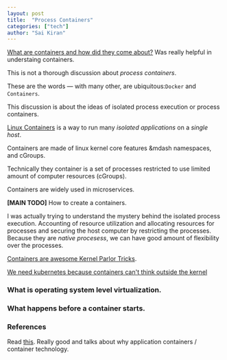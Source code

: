```yaml
---
layout: post
title:  "Process Containers"
categories: ["tech"]
author: "Sai Kiran"
---
```


[What are containers and how did they come about?][What are containers and how did they come about?]
Was really helpful in understaing containers.

This is not a thorough discussion about *process containers*.

These are the words &mdash; with many other, are ubiquitous:`Docker` and `Containers`.

This discussion is about the ideas of isolated process execution or process containers.

[Linux Containers][Linux Containers] is a way to run many _isolated applications_ on a _single host_.

Containers are made of linux kernel core features &mdash namespaces, and cGroups.

Technically they container is a set of processes restricted to use limited amount of computer resources (cGroups).

Containers are widely used in microservices.



**[MAIN TODO]** How to create a containers.

I was actually trying to understand the mystery behind 
the isolated process execution. 
Accounting of resource utilization and allocating resources 
for processes and securing the host computer by restricting 
the processes. Because they are _native procesess_,
we can have good amount of flexibility over the processes.

[Containers are awesome Kernel Parlor Tricks][Kubernetes in 5 minutes].

[We need kubernetes because containers can't think outside the kernel][Kubernetes in 5 minutes]

### What is operating system level virtualization.

### What happens before a container starts.

### References
Read [this](http://www.cio.com/article/2924995/enterprise-software/what-are-containers-and-why-do-you-need-them.html). Really good and talks about why application containers / container technology.



[Kubernetes in 5 minutes]: https://www.youtube.com/watch?list=PL4jrq6cG7S45weX1mb-o7H4bRG3YHrCyS&v=N6r-9ZzFgzw
[Linux Containers]: https://www.cisco.com/c/dam/en/us/solutions/collateral/data-center-virtualization/openstack-at-cisco/linux-containers-white-paper-cisco-red-hat.pdf
[What are containers and how did they come about?]:http://bitmason.blogspot.in/2013/09/what-are-containers-anyway.html
